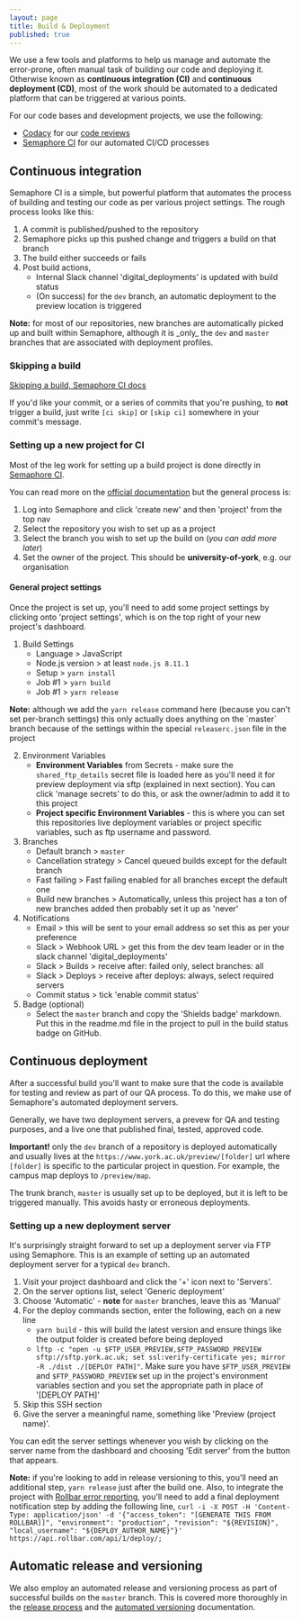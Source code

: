 ```yaml
---
layout: page
title: Build & Deployment
published: true
---
```


We use a few tools and platforms to help us manage and automate the error-prone, often manual task of building our code and deploying it. Otherwise known as **continuous integration (CI)** and **continuous deployment (CD)**, most of the work should be automated to a dedicated platform that can be triggered at various points.

For our code bases and development projects, we use the following:

- [Codacy](https://www.codacy.com/) for our [code reviews](https://university-of-york.github.io/code-reviews/)
- [Semaphore CI](https://semaphoreci.com) for our automated CI/CD processes

## Continuous integration

Semaphore CI is a simple, but powerful platform that automates the process of building and testing our code as per various project settings. The rough process looks like this:

1. A commit is published/pushed to the repository
2. Semaphore picks up this pushed change and triggers a build on that branch
3. The build either succeeds or fails
4. Post build actions,
	- Internal Slack channel 'digital_deployments' is updated with build status
	- (On success) for the `dev` branch, an automatic deployment to the preview location is triggered

<div class="c-alert c-alert--info" role="alert">
  <div class="c-alert__content">
    <strong>Note:</strong> for most of our repositories, new branches are automatically picked up and built within Semaphore, although it is _only_ the <code>dev</code> and <code>master</code> branches that are associated with deployment profiles. 
  </div>
</div>

### Skipping a build

[Skipping a build, Semaphore CI docs](https://semaphoreci.com/docs/how-to-skip-building-for-some-commits-with-ci-skip.html)

If you'd like your commit, or a series of commits that you're pushing, to **not** trigger a build, just write `[ci skip]` or `[skip ci]` somewhere in your commit's message.

### Setting up a new project for CI

Most of the leg work for setting up a build project is done directly in [Semaphore CI](https://semaphoreci.com). 

You can read more on the [official documentation](https://semaphoreci.com/docs) but the general process is:

1. Log into Semaphore and click 'create new' and then 'project' from the top nav
2. Select the repository you wish to set up as a project
3. Select the branch you wish to set up the build on (_you can add more later_)
4. Set the owner of the project. This should be **university-of-york**, e.g. our organisation

#### General project settings

Once the project is set up, you'll need to add some project settings by clicking onto 'project settings', which is on the top right of your new project's dashboard.

1. Build Settings
	- Language > JavaScript
	- Node.js version > at least `node.js 8.11.1`
	- Setup > `yarn install`
	- Job #1 > `yarn build`
	- Job #1 > `yarn release` 

<div class="c-alert c-alert--info" role="alert">
  <div class="c-alert__content">
    <strong>Note:</strong> although we add the <code>yarn release</code> command here (because you can't set per-branch settings) this only actually does anything on the `master` branch because of the settings within the special <code>releaserc.json</code> file in the project
  </div>
</div>
 
2. Environment Variables
	- **Environment Variables** from Secrets - make sure the `shared_ftp_details` secret file is loaded here as you'll need it for preview deployment via sftp (explained in next section). You can click 'manage secrets' to do this, or ask the owner/admin to add it to this project
	- **Project specific Environment Variables** - this is where you can set this repositories live deployment variables or project specific variables, such as ftp username and password.
3. Branches
	- Default branch > `master`
	- Cancellation strategy > Cancel queued builds except for the default branch
	- Fast failing > Fast failing enabled for all branches except the default one
	- Build new branches > Automatically, unless this project has a ton of new branches added then probably set it up as 'never'
4. Notifications
	- Email > this will be sent to your email address so set this as per your preference
	- Slack > Webhook URL > get this from the dev team leader or in the slack channel 'digital_deployments'
	- Slack > Builds > receive after: failed only, select branches: all
	- Slack > Deploys > receive after deploys: always, select required servers
	- Commit status > tick 'enable commit status'
5. Badge (optional)
	- Select the `master` branch and copy the 'Shields badge' markdown. Put this in the readme.md file in the project to pull in the build status badge on GitHub.

## Continuous deployment

After a successful build you'll want to make sure that the code is available for testing and review as part of our QA process. To do this, we make use of Semaphore's automated deployment servers. 

Generally, we have two deployment servers, a prevew for QA and testing purposes, and a live one that published final, tested, approved code. 

<div class="c-alert c-alert--warning" role="alert">
  <div class="c-alert__content">
    <strong>Important!</strong> only the <code>dev</code> branch of a repository is deployed automatically and usually lives at the <code>https://www.york.ac.uk/preview/[folder]</code> url where <code>[folder]</code> is specific to the particular project in question. For example, the campus map deploys to <code>/preview/map</code>.
  </div>
</div>

The trunk branch, `master` is usually set up to be deployed, but it is left to be triggered manually. This avoids hasty or erroneous deployments. 

### Setting up a new deployment server

It's surprisingly straight forward to set up a deployment server via FTP using Semaphore. This is an example of setting up an automated deployment server for a typical `dev` branch.

1. Visit your project dashboard and click the '+' icon next to 'Servers'.
2. On the server options list, select 'Generic deployment'
3. Choose 'Automatic' - **note** for `master` branches, leave this as 'Manual'
4. For the deploy commands section, enter the following, each on a new line
	- `yarn build` - this will build the latest version and ensure things like the output folder is created before being deployed
	- `lftp -c "open -u $FTP_USER_PREVIEW,$FTP_PASSWORD_PREVIEW sftp://sftp.york.ac.uk; set ssl:verify-certificate yes; mirror -R ./dist ./[DEPLOY PATH]"`. Make sure you have `$FTP_USER_PREVIEW` and `$FTP_PASSWORD_PREVIEW` set up in the project's environment variables section and you set the appropriate path in place of '[DEPLOY PATH]'
5. Skip this SSH section
6. Give the server a meaningful name, something like 'Preview (project name)'.

You can edit the server settings whenever you wish by clicking on the server name from the dashboard and choosing 'Edit server' from the button that appears.

<div class="c-alert c-alert--info" role="alert">
  <div class="c-alert__content">
    <strong>Note:</strong> if you're looking to add in release versioning to this, you'll need an additional step, <code>yarn release</code> just after the build one. Also, to integrate the project with <a href="https://university-of-york.github.io/guides/error-reporting/">Rollbar error reporting</a>, you'll need to add a final deployment notification step by adding the following line, <code>curl -i -X POST -H 'Content-Type: application/json' -d '{"access_token": "[GENERATE THIS FROM ROLLBAR]]", "environment": "production", "revision": "${REVISION}", "local_username": "${DEPLOY_AUTHOR_NAME}"}' https://api.rollbar.com/api/1/deploy/;</code>
  </div>
</div>


## Automatic release and versioning

We also employ an automated release and versioning process as part of successful builds on the `master` branch. This is covered more thoroughly in the [release process](https://university-of-york.github.io/guides/release-process/) and the [automated versioning](https://university-of-york.github.io/guides/automated-versioning/) documentation.
